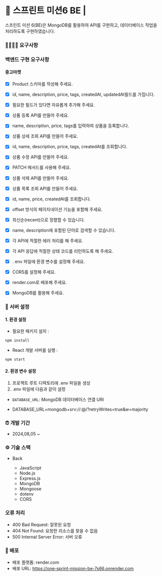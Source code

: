 # 📑 스프린트 미션6 BE | 

스프린트 미션 6(BE)은 MongoDB를 활용하여 API를 구현하고, 데이터베이스 작업을 처리하도록 구현하였습니다.

### 👨‍👩‍👧‍👦 요구사항 

### 백엔드 구현 요구사항

#### 중고마켓

- [x]  Product 스키마를 작성해 주세요.

  - [x] id, name, description, price, tags, createdAt, updatedAt필드를 가집니다.

  - [x] 필요한 필드가 있다면 자유롭게 추가해 주세요.

- [x]  상품 등록 API를 만들어 주세요.

  - [x] name, description, price, tags를 입력하여 상품을 등록합니다.
- [x]  상품 상세 조회 API를 만들어 주세요.

  - [x] id, name, description, price, tags, createdAt를 조회합니다.

- [x]  상품 수정 API를 만들어 주세요.

  - [x] PATCH 메서드를 사용해 주세요.
  
- [x]  상품 삭제 API를 만들어 주세요.

- [x]  상품 목록 조회 API를 만들어 주세요.

  - [x] id, name, price, createdAt를 조회합니다.
  
  - [x] offset 방식의 페이지네이션 기능을 포함해 주세요.
  - [x] 최신순(recent)으로 정렬할 수 있습니다.
  - [x] name, description에 포함된 단어로 검색할 수 있습니다.
- [x]  각 API에 적절한 에러 처리를 해 주세요.

- [x]  각 API 응답에 적절한 상태 코드를 리턴하도록 해 주세요.

- [x]  . env 파일에 환경 변수를 설정해 주세요.

- [x]  CORS를 설정해 주세요.

- [x]  render.com로 배포해 주세요.

- [x]  MongoDB를 활용해 주세요.

### 🔨 서버 설정

#### 1. 환경 설정
- 필요한 패키지 설치 : 
```
npm install
```
- React 개발 서버를 실행 :
```
npm start
```

#### 2. 환경 변수 설정
1. 프로젝트 루트 디렉토리에 .env 파일을 생성
2. .env 파일에 다음과 같이 설정

- `DATABASE_URL`: MongoDB 데이터베이스 연결 URI

-  DATABASE_URL=mongodb+srv://<username>:<password>@<cluster-address>/<database>?retryWrites=true&w=majority

### ⏰ 개발 기간

- 2024,08,05 ~ 

### ⚙ 기술 스택
- Back

    * JavaScript
    * Node.js
    * Express.js
    * MongoDB
    * Mongoose
    * dotenv
    * CORS

### 오류 처리

- 400 Bad Request: 잘못된 요청
- 404 Not Found: 요청한 리소스를 찾을 수 없음
- 500 Internal Server Error: 서버 오류

### 🎈 배포

- 배포 플랫폼: render.com
- 배포 URL: https://one-sprint-mission-be-7s66.onrender.com

